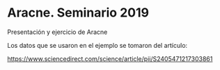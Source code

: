 # Aracne. Seminario 2019

Presentación y ejercicio de Aracne

Los datos que se usaron en el ejemplo se tomaron del artículo:

https://www.sciencedirect.com/science/article/pii/S2405471217303861
